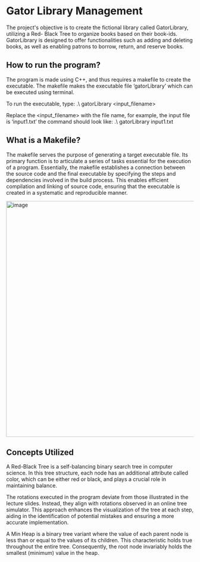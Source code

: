 # Gator Library Management

The project's objective is to create the fictional library called GatorLibrary, utilizing a Red-
Black Tree to organize books based on their book-ids. GatorLibrary is designed to offer
functionalities such as adding and deleting books, as well as enabling patrons to borrow, return,
and reserve books.

## How to run the program?

The program is made using C++, and thus requires a makefile to create the executable. The
makefile makes the executable file ‘gatorLibrary’ which can be executed using terminal.

To run the executable, type:
.\ gatorLibrary <input_filename>

Replace the <input_filename> with the file name, for example, the input file is ‘input1.txt’
the command should look like:
.\ gatorLibrary input1.txt

## What is a Makefile?

The makefile serves the purpose of generating a target executable file. Its primary function is
to articulate a series of tasks essential for the execution of a program. Essentially, the makefile
establishes a connection between the source code and the final executable by specifying the
steps and dependencies involved in the build process. This enables efficient compilation and
linking of source code, ensuring that the executable is created in a systematic and reproducible
manner.

<img width="634" alt="image" src="https://github.com/yashbhalla/GatorLibraryManagement/assets/53651804/4255d6aa-ee73-465c-96df-d58d12600331">


## Concepts Utilized

A Red-Black Tree is a self-balancing binary search tree in computer science. In this tree
structure, each node has an additional attribute called color, which can be either red or black,
and plays a crucial role in maintaining balance.

The rotations executed in the program deviate from those illustrated in the lecture slides.
Instead, they align with rotations observed in an online tree simulator. This approach enhances
the visualization of the tree at each step, aiding in the identification of potential mistakes and
ensuring a more accurate implementation.

A Min Heap is a binary tree variant where the value of each parent node is less than or equal
to the values of its children. This characteristic holds true throughout the entire tree.
Consequently, the root node invariably holds the smallest (minimum) value in the heap.


